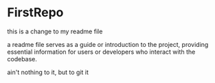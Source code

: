 # FirstRepo

this is a change to my readme file

a readme file serves as a guide or introduction to the project,
providing essential information for users or developers who interact with the codebase.

ain't nothing to it, but to git it